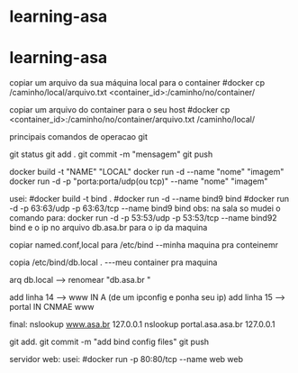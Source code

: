 # learning-asa

# learning-asa

copiar um arquivo da sua máquina local para o container #docker cp /caminho/local/arquivo.txt <container_id>:/caminho/no/container/

copiar um arquivo do container para o seu host #docker cp <container_id>:/caminho/no/container/arquivo.txt /caminho/local/

principais comandos de operacao git

git status 
git add .
git commit -m "mensagem" 
git push

docker build -t "NAME" "LOCAL" docker run -d --name "nome" "imagem" docker run -d -p "porta:porta/udp(ou tcp)" --name "nome" "imagem"

usei:
#docker build -t bind . 
#docker run -d --name bind9 bind
#docker run -d -p 63:63/udp -p 63:63/tcp --name bind9 bind
obs: na sala so mudei o comando para: docker run -d -p 53:53/udp -p 53:53/tcp --name bind92 bind e o ip no arquivo db.asa.br para o ip da maquina

copiar named.conf,local para /etc/bind --minha maquina pra conteinemr

copia /etc/bind/db.local . ---meu container pra maquina

arq db.local --> renomear "db.asa.br "

add linha 14 --> www IN A (de um ipconfig e ponha seu ip) add linha 15 --> portal IN CNMAE www

final: nslookup www.asa.br 127.0.0.1 nslookup portal.asa.asa.br 127.0.0.1

git add. 
git commit -m "add bind config files" 
git push

servidor web:
usei:
#docker run -p 80:80/tcp --name web web
